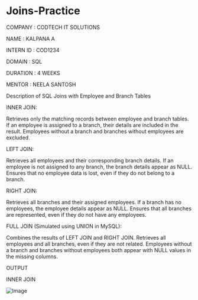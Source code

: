 # Joins-Practice

COMPANY : CODTECH IT SOLUTIONS

NAME : KALPANA A

INTERN ID : COD1234

DOMAIN : SQL

DURATION : 4 WEEKS 

MENTOR : NEELA SANTOSH

Description of SQL Joins with Employee and Branch Tables

INNER JOIN:

Retrieves only the matching records between employee and branch tables.
If an employee is assigned to a branch, their details are included in the result.
Employees without a branch and branches without employees are excluded.

LEFT JOIN:

Retrieves all employees and their corresponding branch details.
If an employee is not assigned to any branch, the branch details appear as NULL.
Ensures that no employee data is lost, even if they do not belong to a branch.

RIGHT JOIN:

Retrieves all branches and their assigned employees.
If a branch has no employees, the employee details appear as NULL.
Ensures that all branches are represented, even if they do not have any employees.

FULL JOIN (Simulated using UNION in MySQL):

Combines the results of LEFT JOIN and RIGHT JOIN.
Retrieves all employees and all branches, even if they are not related.
Employees without a branch and branches without employees both appear with NULL values in the missing columns.


OUTPUT 

INNER JOIN

![Image](https://github.com/user-attachments/assets/1f98498a-8e9f-4f2a-bf99-e661927bfcd4)





